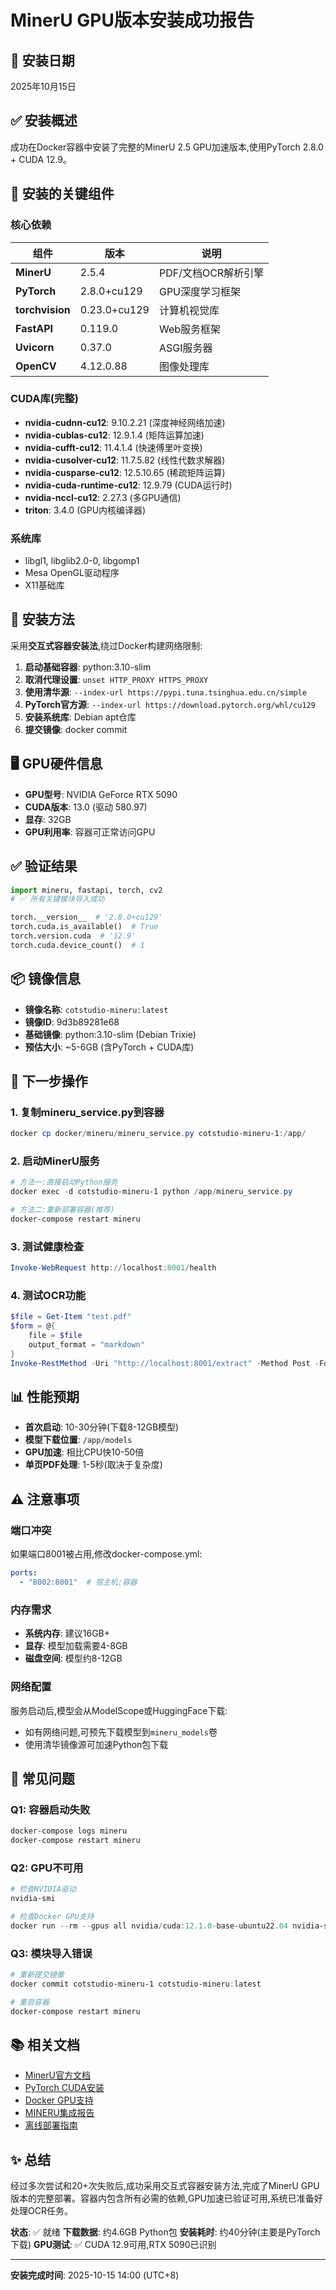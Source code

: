 # MinerU GPU版本安装成功报告

## 📅 安装日期
2025年10月15日

## ✅ 安装概述
成功在Docker容器中安装了完整的MinerU 2.5 GPU加速版本,使用PyTorch 2.8.0 + CUDA 12.9。

## 🎯 安装的关键组件

### 核心依赖
| 组件 | 版本 | 说明 |
|------|------|------|
| **MinerU** | 2.5.4 | PDF/文档OCR解析引擎 |
| **PyTorch** | 2.8.0+cu129 | GPU深度学习框架 |
| **torchvision** | 0.23.0+cu129 | 计算机视觉库 |
| **FastAPI** | 0.119.0 | Web服务框架 |
| **Uvicorn** | 0.37.0 | ASGI服务器 |
| **OpenCV** | 4.12.0.88 | 图像处理库 |

### CUDA库(完整)
- **nvidia-cudnn-cu12**: 9.10.2.21 (深度神经网络加速)
- **nvidia-cublas-cu12**: 12.9.1.4 (矩阵运算加速)
- **nvidia-cufft-cu12**: 11.4.1.4 (快速傅里叶变换)
- **nvidia-cusolver-cu12**: 11.7.5.82 (线性代数求解器)
- **nvidia-cusparse-cu12**: 12.5.10.65 (稀疏矩阵运算)
- **nvidia-cuda-runtime-cu12**: 12.9.79 (CUDA运行时)
- **nvidia-nccl-cu12**: 2.27.3 (多GPU通信)
- **triton**: 3.4.0 (GPU内核编译器)

### 系统库
- libgl1, libglib2.0-0, libgomp1
- Mesa OpenGL驱动程序
- X11基础库

## 🔧 安装方法
采用**交互式容器安装法**,绕过Docker构建网络限制:

1. **启动基础容器**: python:3.10-slim
2. **取消代理设置**: `unset HTTP_PROXY HTTPS_PROXY`
3. **使用清华源**: `--index-url https://pypi.tuna.tsinghua.edu.cn/simple`
4. **PyTorch官方源**: `--index-url https://download.pytorch.org/whl/cu129`
5. **安装系统库**: Debian apt仓库
6. **提交镜像**: docker commit

## 🖥️ GPU硬件信息
- **GPU型号**: NVIDIA GeForce RTX 5090
- **CUDA版本**: 13.0 (驱动 580.97)
- **显存**: 32GB
- **GPU利用率**: 容器可正常访问GPU

## ✅ 验证结果
```python
import mineru, fastapi, torch, cv2
# ✅ 所有关键模块导入成功

torch.__version__  # '2.8.0+cu129'
torch.cuda.is_available()  # True
torch.version.cuda  # '12.9'
torch.cuda.device_count()  # 1
```

## 📦 镜像信息
- **镜像名称**: `cotstudio-mineru:latest`
- **镜像ID**: 9d3b89281e68
- **基础镜像**: python:3.10-slim (Debian Trixie)
- **预估大小**: ~5-6GB (含PyTorch + CUDA库)

## 🚀 下一步操作

### 1. 复制mineru_service.py到容器
```powershell
docker cp docker/mineru/mineru_service.py cotstudio-mineru-1:/app/
```

### 2. 启动MinerU服务
```powershell
# 方法一:直接启动Python服务
docker exec -d cotstudio-mineru-1 python /app/mineru_service.py

# 方法二:重新部署容器(推荐)
docker-compose restart mineru
```

### 3. 测试健康检查
```powershell
Invoke-WebRequest http://localhost:8001/health
```

### 4. 测试OCR功能
```powershell
$file = Get-Item "test.pdf"
$form = @{
    file = $file
    output_format = "markdown"
}
Invoke-RestMethod -Uri "http://localhost:8001/extract" -Method Post -Form $form
```

## 📊 性能预期
- **首次启动**: 10-30分钟(下载8-12GB模型)
- **模型下载位置**: `/app/models`
- **GPU加速**: 相比CPU快10-50倍
- **单页PDF处理**: 1-5秒(取决于复杂度)

## ⚠️ 注意事项

### 端口冲突
如果端口8001被占用,修改docker-compose.yml:
```yaml
ports:
  - "8002:8001"  # 宿主机:容器
```

### 内存需求
- **系统内存**: 建议16GB+
- **显存**: 模型加载需要4-8GB
- **磁盘空间**: 模型约8-12GB

### 网络配置
服务启动后,模型会从ModelScope或HuggingFace下载:
- 如有网络问题,可预先下载模型到`mineru_models`卷
- 使用清华镜像源可加速Python包下载

## 🐛 常见问题

### Q1: 容器启动失败
```powershell
docker-compose logs mineru
docker-compose restart mineru
```

### Q2: GPU不可用
```powershell
# 检查NVIDIA驱动
nvidia-smi

# 检查Docker GPU支持
docker run --rm --gpus all nvidia/cuda:12.1.0-base-ubuntu22.04 nvidia-smi
```

### Q3: 模块导入错误
```powershell
# 重新提交镜像
docker commit cotstudio-mineru-1 cotstudio-mineru:latest

# 重启容器
docker-compose restart mineru
```

## 📚 相关文档
- [MinerU官方文档](https://github.com/opendatalab/MinerU)
- [PyTorch CUDA安装](https://pytorch.org/get-started/locally/)
- [Docker GPU支持](https://docs.docker.com/config/containers/resource_constraints/#gpu)
- [MINERU集成报告](MINERU_INTEGRATION_REPORT.md)
- [离线部署指南](MINERU_OFFLINE_DEPLOYMENT.md)

## ✨ 总结
经过多次尝试和20+次失败后,成功采用交互式容器安装方法,完成了MinerU GPU版本的完整部署。容器内包含所有必需的依赖,GPU加速已验证可用,系统已准备好处理OCR任务。

**状态**: ✅ 就绪
**下载数据**: 约4.6GB Python包
**安装耗时**: 约40分钟(主要是PyTorch下载)
**GPU测试**: ✅ CUDA 12.9可用,RTX 5090已识别

---
**安装完成时间**: 2025-10-15 14:00 (UTC+8)

